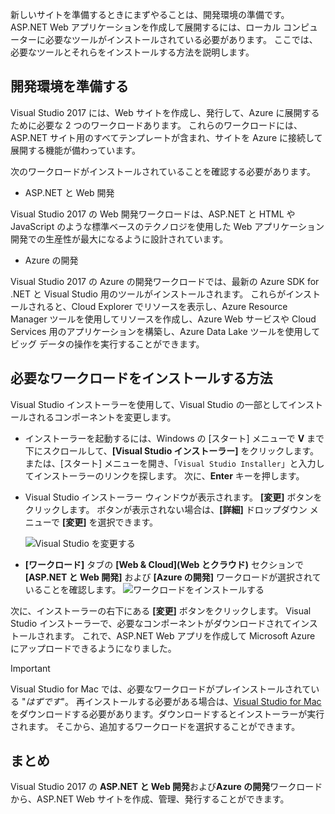 新しいサイトを準備するときにまずやることは、開発環境の準備です。 ASP.NET Web アプリケーションを作成して展開するには、ローカル コンピューターに必要なツールがインストールされている必要があります。 ここでは、必要なツールとそれらをインストールする方法を説明します。

## <a name="prepare-your-development-environment"></a>開発環境を準備する

Visual Studio 2017 には、Web サイトを作成し、発行して、Azure に展開するために必要な 2 つのワークロードあります。 これらのワークロードには、ASP.NET サイト用のすべてテンプレートが含まれ、サイトを Azure に接続して展開する機能が備わっています。

次のワークロードがインストールされていることを確認する必要があります。

- ASP.NET と Web 開発

Visual Studio 2017 の Web 開発ワークロードは、ASP.NET と HTML や JavaScript のような標準ベースのテクノロジを使用した Web アプリケーション開発での生産性が最大になるように設計されています。

- Azure の開発

Visual Studio 2017 の Azure の開発ワークロードでは、最新の Azure SDK for .NET と Visual Studio 用のツールがインストールされます。 これらがインストールされると、Cloud Explorer でリソースを表示し、Azure Resource Manager ツールを使用してリソースを作成し、Azure Web サービスや Cloud Services 用のアプリケーションを構築し、Azure Data Lake ツールを使用してビッグ データの操作を実行することができます。

## <a name="how-to-install-the-required-workloads"></a>必要なワークロードをインストールする方法

Visual Studio インストーラーを使用して、Visual Studio の一部としてインストールされるコンポーネントを変更します。

- インストーラーを起動するには、Windows の [スタート] メニューで **V** まで下にスクロールして、**[Visual Studio インストーラー]** をクリックします。 または、[スタート] メニューを開き、「```Visual Studio Installer```」と入力してインストーラーのリンクを探します。 次に、**Enter** キーを押します。

- Visual Studio インストーラー ウィンドウが表示されます。 **[変更]** ボタンをクリックします。 ボタンが表示されない場合は、**[詳細]** ドロップダウン メニューで **[変更]** を選択できます。

    ![Visual Studio を変更する](../media-draft/3-visual-studio-installer-modify.PNG)

- **[ワークロード]** タブの **[Web & Cloud]\(Web とクラウド\)** セクションで **[ASP.NET と Web 開発]** および **[Azure の開発]** ワークロードが選択されていることを確認します。 ![ワークロードをインストールする](../media-draft/2-select-workloads.png)

次に、インストーラーの右下にある **[変更]** ボタンをクリックします。 Visual Studio インストーラーで、必要なコンポーネントがダウンロードされてインストールされます。 これで、ASP.NET Web アプリを作成して Microsoft Azure にアップロードできるようになりました。

> [!IMPORTANT]
> Visual Studio for Mac では、必要なワークロードがプレインストールされている "_はずです_"。 再インストールする必要がある場合は、[Visual Studio for Mac](https://visualstudio.microsoft.com/thank-you-downloading-visual-studio-mac/?sku=communitymac&rel=15_) をダウンロードする必要があります。ダウンロードするとインストーラーが実行されます。 そこから、追加するワークロードを選択することができます。

## <a name="summary"></a>まとめ

Visual Studio 2017 の **ASP.NET と Web 開発**および**Azure の開発**ワークロードから、ASP.NET Web サイトを作成、管理、発行することができます。
